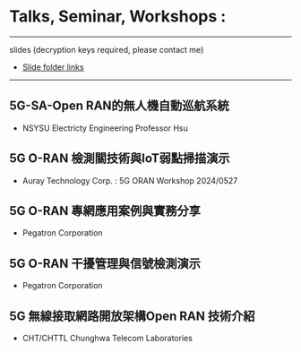 # Talks, Seminar, Workshops :
------
slides (decryption keys required, please contact me)
- [Slide folder links](https://mega.nz/folder/a8JWEILS)
------
## 5G-SA-Open RAN的無人機自動巡航系統
  - NSYSU Electricty Engineering Professor Hsu
## 5G O-RAN 檢測關技術與IoT弱點掃描演示 
  - Auray Technology Corp. : 5G ORAN Workshop 2024/0527
## 5G O-RAN 專網應用案例與實務分享
  - Pegatron Corporation
## 5G O-RAN 干擾管理與信號檢測演示
  - Pegatron Corporation
## 5G 無線接取網路開放架構Open RAN 技術介紹
  - CHT/CHTTL Chunghwa Telecom Laboratories
